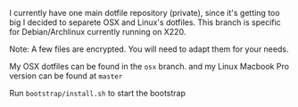 I currently have one main dotfile repository (private), since it's getting too big
I decided to separete OSX and Linux's dotfiles. This branch is specific for Debian/Archlinux currently running on X220.

Note: A few files are encrypted. You will need to adapt them for your needs.

My OSX dotfiles can be found in the `osx` branch. and my Linux Macbook Pro version can be found at `master`

Run ```bootstrap/install.sh``` to start the bootstrap
